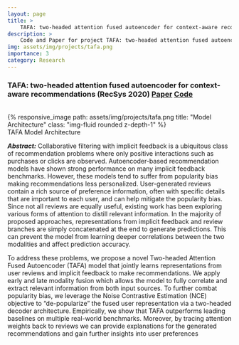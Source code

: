 ```yaml
---
layout: page
title: >
    TAFA: two-headed attention fused autoencoder for context-aware recommendations (RecSys 2020)
description: >
    Code and Paper for project TAFA: two-headed attention fused autoencoder for context-aware recommendations (RecSys 2020)
img: assets/img/projects/tafa.png
importance: 3
category: Research
---
```


### TAFA: two-headed attention fused autoencoder for context-aware recommendations (**RecSys 2020**) [Paper](/assets/pdf/recsys2020_tafa.pdf) [Code](https://github.com/layer6ai-labs/HGCF)

<br />

<div class="row">
    <div class="col-sm mt-3 mt-md-0">
        {% responsive_image path: assets/img/projects/tafa.png title: "Model Architecture" class: "img-fluid rounded z-depth-1" %}
    </div>
</div>
<div class="caption">
    TAFA Model Architecture
</div>

***Abstract:*** Collaborative filtering with implicit feedback is a ubiquitous class of recommendation problems where only positive interactions such as purchases or clicks are observed. Autoencoder-based recommendation models have shown strong performance on many implicit feedback benchmarks. However, these models tend to suffer from popularity bias making recommendations less personalized. User-generated reviews contain a rich source of preference information, often with specific details that are important to each user, and can help mitigate the popularity bias. Since not all reviews are equally useful, existing work has been exploring various forms of attention to distill relevant information. In the majority of proposed approaches, representations from implicit feedback and review branches are simply concatenated at the end to generate predictions. This can prevent the model from learning deeper correlations between the two modalities and affect prediction accuracy. 

To address these problems, we propose a novel Two-headed Attention Fused Autoencoder (TAFA) model that jointly learns representations from user reviews and implicit feedback to make recommendations. We apply early and late modality fusion which allows the model to fully correlate and extract relevant information from both input sources. To further combat popularity bias, we leverage the Noise Contrastive Estimation (NCE) objective to
“de-popularize” the fused user representation via a two-headed decoder architecture. Empirically, we show that TAFA outperforms leading baselines on multiple real-world benchmarks. Moreover, by tracing attention weights back to reviews we can provide explanations for the generated recommendations and gain further insights into user preferences